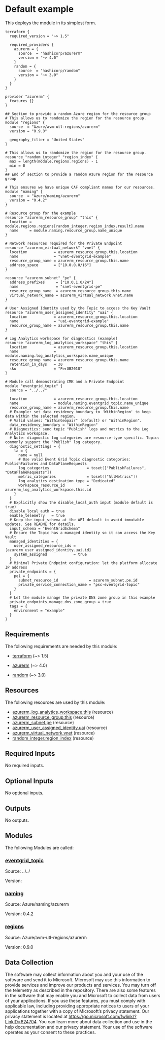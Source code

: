 <!-- BEGIN_TF_DOCS -->
<!-- Code generated by terraform-docs. DO NOT EDIT. -->
# Default example

This deploys the module in its simplest form.

```hcl
terraform {
  required_version = "~> 1.5"

  required_providers {
    azurerm = {
      source  = "hashicorp/azurerm"
      version = "~> 4.0"
    }
    random = {
      source  = "hashicorp/random"
      version = "~> 3.0"
    }
  }
}

provider "azurerm" {
  features {}
}

## Section to provide a random Azure region for the resource group
# This allows us to randomize the region for the resource group.
module "regions" {
  source  = "Azure/avm-utl-regions/azurerm"
  version = "0.9.0"

  geography_filter = "United States"
}

# This allows us to randomize the region for the resource group.
resource "random_integer" "region_index" {
  max = length(module.regions.regions) - 1
  min = 0
}
## End of section to provide a random Azure region for the resource group

# This ensures we have unique CAF compliant names for our resources.
module "naming" {
  source  = "Azure/naming/azurerm"
  version = "0.4.2"
}

# Resource group for the example
resource "azurerm_resource_group" "this" {
  location = module.regions.regions[random_integer.region_index.result].name
  name     = module.naming.resource_group.name_unique
}

# Network resources required for the Private Endpoint
resource "azurerm_virtual_network" "vnet" {
  location            = azurerm_resource_group.this.location
  name                = "vnet-eventgrid-example"
  resource_group_name = azurerm_resource_group.this.name
  address_space       = ["10.0.0.0/16"]
}

resource "azurerm_subnet" "pe" {
  address_prefixes     = ["10.0.1.0/24"]
  name                 = "snet-eventgrid-pe"
  resource_group_name  = azurerm_resource_group.this.name
  virtual_network_name = azurerm_virtual_network.vnet.name
}

# User Assigned Identity used by the Topic to access the Key Vault
resource "azurerm_user_assigned_identity" "uai" {
  location            = azurerm_resource_group.this.location
  name                = "uai-eventgrid-example"
  resource_group_name = azurerm_resource_group.this.name
}

# Log Analytics workspace for diagnostics (example)
resource "azurerm_log_analytics_workspace" "this" {
  location            = azurerm_resource_group.this.location
  name                = module.naming.log_analytics_workspace.name_unique
  resource_group_name = azurerm_resource_group.this.name
  retention_in_days   = 30
  sku                 = "PerGB2018"
}

# Module call demonstrating CMK and a Private Endpoint
module "eventgrid_topic" {
  source = "../../"

  location            = azurerm_resource_group.this.location
  name                = module.naming.eventgrid_topic.name_unique
  resource_group_name = azurerm_resource_group.this.name
  # Example: set data residency boundary to 'WithinRegion' to keep data within the selected region.
  # Valid values: "WithinGeopair" (default) or "WithinRegion".
  data_residency_boundary = "WithinRegion"
  # Diagnostics: send topic "Publish" logs and metrics to the Log Analytics workspace.
  # Note: diagnostic log categories are resource-type specific. Topics commonly support the "Publish" log category.
  diagnostic_settings = {
    la = {
      name = null
      # Use valid Event Grid Topic diagnostic categories: PublishFailures and DataPlaneRequests
      log_categories                 = toset(["PublishFailures", "DataPlaneRequests"])
      metric_categories              = toset(["AllMetrics"])
      log_analytics_destination_type = "Dedicated"
      workspace_resource_id          = azurerm_log_analytics_workspace.this.id
    }
  }
  # Explicitly show the disable_local_auth input (module default is true)
  disable_local_auth = true
  enable_telemetry   = true
  # Keep the input_schema at the API default to avoid immutable updates. See README for details.
  input_schema = "EventGridSchema"
  # Ensure the Topic has a managed identity so it can access the Key Vault
  managed_identities = {
    user_assigned_resource_ids = [azurerm_user_assigned_identity.uai.id]
    system_assigned            = true
  }
  # Minimal Private Endpoint configuration: let the platform allocate IP address
  private_endpoints = {
    pe1 = {
      subnet_resource_id              = azurerm_subnet.pe.id
      private_service_connection_name = "psc-eventgrid-topic"
    }
  }
  # Let the module manage the private DNS zone group in this example
  private_endpoints_manage_dns_zone_group = true
  tags = {
    environment = "example"
  }
}
```

<!-- markdownlint-disable MD033 -->
## Requirements

The following requirements are needed by this module:

- <a name="requirement_terraform"></a> [terraform](#requirement\_terraform) (~> 1.5)

- <a name="requirement_azurerm"></a> [azurerm](#requirement\_azurerm) (~> 4.0)

- <a name="requirement_random"></a> [random](#requirement\_random) (~> 3.0)

## Resources

The following resources are used by this module:

- [azurerm_log_analytics_workspace.this](https://registry.terraform.io/providers/hashicorp/azurerm/latest/docs/resources/log_analytics_workspace) (resource)
- [azurerm_resource_group.this](https://registry.terraform.io/providers/hashicorp/azurerm/latest/docs/resources/resource_group) (resource)
- [azurerm_subnet.pe](https://registry.terraform.io/providers/hashicorp/azurerm/latest/docs/resources/subnet) (resource)
- [azurerm_user_assigned_identity.uai](https://registry.terraform.io/providers/hashicorp/azurerm/latest/docs/resources/user_assigned_identity) (resource)
- [azurerm_virtual_network.vnet](https://registry.terraform.io/providers/hashicorp/azurerm/latest/docs/resources/virtual_network) (resource)
- [random_integer.region_index](https://registry.terraform.io/providers/hashicorp/random/latest/docs/resources/integer) (resource)

<!-- markdownlint-disable MD013 -->
## Required Inputs

No required inputs.

## Optional Inputs

No optional inputs.

## Outputs

No outputs.

## Modules

The following Modules are called:

### <a name="module_eventgrid_topic"></a> [eventgrid\_topic](#module\_eventgrid\_topic)

Source: ../../

Version:

### <a name="module_naming"></a> [naming](#module\_naming)

Source: Azure/naming/azurerm

Version: 0.4.2

### <a name="module_regions"></a> [regions](#module\_regions)

Source: Azure/avm-utl-regions/azurerm

Version: 0.9.0

<!-- markdownlint-disable-next-line MD041 -->
## Data Collection

The software may collect information about you and your use of the software and send it to Microsoft. Microsoft may use this information to provide services and improve our products and services. You may turn off the telemetry as described in the repository. There are also some features in the software that may enable you and Microsoft to collect data from users of your applications. If you use these features, you must comply with applicable law, including providing appropriate notices to users of your applications together with a copy of Microsoft’s privacy statement. Our privacy statement is located at <https://go.microsoft.com/fwlink/?LinkID=824704>. You can learn more about data collection and use in the help documentation and our privacy statement. Your use of the software operates as your consent to these practices.
<!-- END_TF_DOCS -->